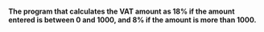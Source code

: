 #### The program that calculates the VAT amount as 18% if the amount entered is between 0 and 1000, and 8% if the amount is more than 1000. 
